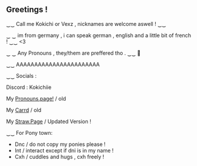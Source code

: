 ## Greetings !

 ‿‿ Call me Kokichi or Vexz , nicknames are welcome aswell ! ‿‿

‿ ‿ im from germany , i can speak german , english and a little bit of french ! ‿‿ <3
 
‿ ‿ Any Pronouns , they/them are preffered tho . ‿‿ 💜

‿‿ AAAAAAAAAAAAAAAAAAAAAAA

‿‿ Socials :

Discord : Kokichiie

My [Pronouns.page!](https://en.pronouns.page/@Regr4tor) / old

My [Carrd](https://regrat0r.carrd.co) / old

My [Straw.Page](https://lonez.straw.page) / Updated Version !

‿‿ For Pony town:
- Dnc / do not copy my ponies please !
- Int / interact except if dni is in my name !
- Cxh / cuddles and hugs , cxh freely !
